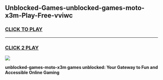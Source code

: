
## Unblocked-Games-unblocked-games-moto-x3m-Play-Free-vviwc
<h3>
<a href="https://premium76.site?title=unblocked-games-moto-x3m&ref=22A">CLICK TO PLAY</a></h3>
<hr>

<h3>
<a href="https://premium76.site?title=unblocked-games-moto-x3m&ref=22A">CLICK 2 PLAY</a>
  
</h3>

<a href="https://premium76.site?title=unblocked-games-moto-x3m&ref=22A"><img src="https://clearcache.store/games.png"></a>


**unblocked-games-moto-x3m games unblocked: Your Gateway to Fun and Accessible Online Gaming**
